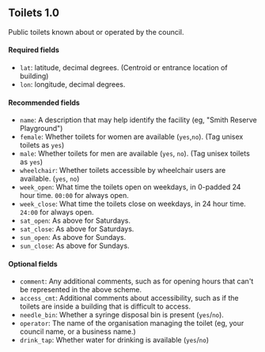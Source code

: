 ## Toilets 1.0

Public toilets known about or operated by the council.

#### Required fields

* `lat`: latitude, decimal degrees. (Centroid or entrance location of building)
* `lon`: longitude, decimal degrees.

#### Recommended fields

* `name`: A description that may help identify the facility (eg, "Smith Reserve Playground")
* `female`: Whether toilets for women are available (`yes`,`no`). (Tag unisex toilets as `yes`)
* `male`: Whether toilets for men are available (`yes`, `no`). (Tag unisex toilets as `yes`)
* `wheelchair`: Whether toilets accessible by wheelchair users are available. (`yes`, `no`)
* `week_open`: What time the toilets open on weekdays, in 0-padded 24 hour time. `00:00` for always open.
* `week_close`: What time the toilets close on weekdays, in 24 hour time. `24:00` for always open.
* `sat_open`: As above for Saturdays.
* `sat_close`: As above for Saturdays.
* `sun_open`: As above for Sundays.
* `sun_close`: As above for Sundays.

#### Optional fields
* `comment`: Any additional comments, such as for opening hours that can't be represented in the above scheme.
* `access_cmt`: Additional comments about accessibility, such as if the toilets are inside a building that is difficult to access.
* `needle_bin`: Whether a syringe disposal bin is present (`yes`/`no`).
* `operator`: The name of the organisation managing the toilet (eg, your council name, or a business name.)
* `drink_tap`: Whether water for drinking is available (`yes`/`no`)